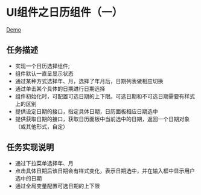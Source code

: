 # UI组件之日历组件（一）

[Demo]( http://1039958384.github.io/task3/task3-4/)

## 任务描述
* 实现一个日历选择组件;
* 组件默认一直呈显示状态
* 通过某种方式选择年、月，选择了年月后，日期列表做相应切换
* 通过单击某个具体的日期进行日期选择
* 组件初始化时，可配置可选日期的上下限。可选日期和不可选日期需要有样式上的区别
* 提供设定日期的接口，指定具体日期，日历面板相应日期选中
* 提供获取日期的接口，获取日历面板中当前选中的日期，返回一个日期对象（或其他形式，自定）

## 任务实现说明
* 通过下拉菜单选择年、月
* 点击具体日期后该日期会有样式变化，表示日期选中，并在输入框中显示用户选中的日期
* 通过全局变量配置可选日期的上下限

